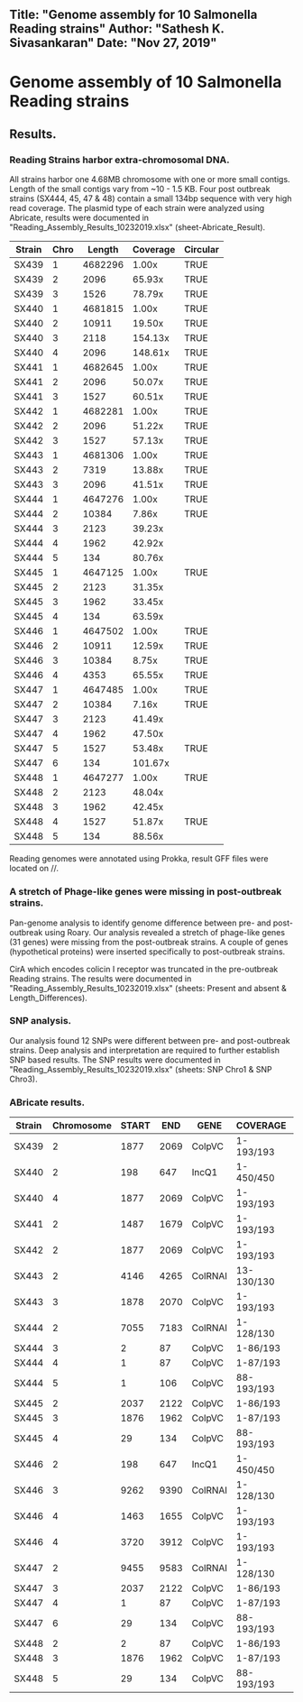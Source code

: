 Title:  "Genome assembly for 10 Salmonella Reading strains"
Author: "Sathesh K. Sivasankaran"
Date:   "Nov 27, 2019"
---
# Genome assembly of 10 Salmonella Reading strains

## Results.

### Reading Strains harbor extra-chromosomal DNA.
All strains harbor one 4.68MB chromosome with one or more small contigs. Length of the small contigs vary from ~10 - 1.5 KB. Four post outbreak strains (SX444, 45, 47 & 48) contain a small 134bp sequence with very high read coverage. The plasmid type of each strain were analyzed using Abricate, results were documented in "Reading_Assembly_Results_10232019.xlsx" (sheet-Abricate_Result).

| Strain | Chro | Length  | Coverage | Circular |
|--------|------|---------|----------|----------|
| SX439  | 1    | 4682296 | 1.00x    | TRUE     |
| SX439  | 2    | 2096    | 65.93x   | TRUE     |
| SX439  | 3    | 1526    | 78.79x   | TRUE     |
| SX440  | 1    | 4681815 | 1.00x    | TRUE     |
| SX440  | 2    | 10911   | 19.50x   | TRUE     |
| SX440  | 3    | 2118    | 154.13x  | TRUE     |
| SX440  | 4    | 2096    | 148.61x  | TRUE     |
| SX441  | 1    | 4682645 | 1.00x    | TRUE     |
| SX441  | 2    | 2096    | 50.07x   | TRUE     |
| SX441  | 3    | 1527    | 60.51x   | TRUE     |
| SX442  | 1    | 4682281 | 1.00x    | TRUE     |
| SX442  | 2    | 2096    | 51.22x   | TRUE     |
| SX442  | 3    | 1527    | 57.13x   | TRUE     |
| SX443  | 1    | 4681306 | 1.00x    | TRUE     |
| SX443  | 2    | 7319    | 13.88x   | TRUE     |
| SX443  | 3    | 2096    | 41.51x   | TRUE     |
| SX444  | 1    | 4647276 | 1.00x    | TRUE     |
| SX444  | 2    | 10384   | 7.86x    | TRUE     |
| SX444  | 3    | 2123    | 39.23x   |          |
| SX444  | 4    | 1962    | 42.92x   |          |
| SX444  | 5    | 134     | 80.76x   |          |
| SX445  | 1    | 4647125 | 1.00x    | TRUE     |
| SX445  | 2    | 2123    | 31.35x   |          |
| SX445  | 3    | 1962    | 33.45x   |          |
| SX445  | 4    | 134     | 63.59x   |          |
| SX446  | 1    | 4647502 | 1.00x    | TRUE     |
| SX446  | 2    | 10911   | 12.59x   | TRUE     |
| SX446  | 3    | 10384   | 8.75x    | TRUE     |
| SX446  | 4    | 4353    | 65.55x   | TRUE     |
| SX447  | 1    | 4647485 | 1.00x    | TRUE     |
| SX447  | 2    | 10384   | 7.16x    | TRUE     |
| SX447  | 3    | 2123    | 41.49x   |          |
| SX447  | 4    | 1962    | 47.50x   |          |
| SX447  | 5    | 1527    | 53.48x   | TRUE     |
| SX447  | 6    | 134     | 101.67x  |          |
| SX448  | 1    | 4647277 | 1.00x    | TRUE     |
| SX448  | 2    | 2123    | 48.04x   |          |
| SX448  | 3    | 1962    | 42.45x   |          |
| SX448  | 4    | 1527    | 51.87x   | TRUE     |
| SX448  | 5    | 134     | 88.56x   |          |

Reading genomes were annotated using Prokka, result GFF files were located on //.

### A stretch of Phage-like genes were missing in post-outbreak strains.
Pan-genome analysis to identify genome difference between pre- and post-outbreak using Roary. Our analysis revealed a stretch of phage-like genes (31 genes) were missing from the post-outbreak strains. A couple of genes (hypothetical proteins) were inserted specifically to post-outbreak strains.

CirA which encodes colicin I receptor was truncated in the pre-outbreak Reading strains. The results were documented in "Reading_Assembly_Results_10232019.xlsx" (sheets: Present and absent & Length_Differences).

### SNP analysis.
Our analysis found 12 SNPs were different between pre- and post-outbreak strains. Deep analysis and interpretation are required to further establish SNP based results. The SNP results were documented in "Reading_Assembly_Results_10232019.xlsx" (sheets: SNP Chro1 & SNP Chro3).


### ABricate results.

| Strain | Chromosome | START | END  | GENE    | COVERAGE   | COVERAGE_MAP     | GAPS |  %COVERAGE | %IDENTITY | DATABASE      | ACCESSION | PRODUCT             |
| ------ | ---------- | ----- | ---- | ------- | ---------- | ---------------- | ---- | ---------- | --------- | ------------- | --------- | ------------------- |
| SX439  | 2          | 1877  | 2069 | ColpVC  | 1-193/193  | \=============== | 0/0  | 100        | 98.96     | plasmidfinder | JX133088  | ColpVC_1__JX133088  |
| SX440  | 2          | 198   | 647  | IncQ1   | 1-450/450  | \=============== | 0/0  | 100        | 100       | plasmidfinder | HE654726  | IncQ1_1__HE654726   |
| SX440  | 4          | 1877  | 2069 | ColpVC  | 1-193/193  | \=============== | 0/0  | 100        | 98.96     | plasmidfinder | JX133088  | ColpVC_1__JX133088  |
| SX441  | 2          | 1487  | 1679 | ColpVC  | 1-193/193  | \=============== | 0/0  | 100        | 98.96     | plasmidfinder | JX133088  | ColpVC_1__JX133088  |
| SX442  | 2          | 1877  | 2069 | ColpVC  | 1-193/193  | \=============== | 0/0  | 100        | 98.96     | plasmidfinder | JX133088  | ColpVC_1__JX133088  |
| SX443  | 2          | 4146  | 4265 | ColRNAI | 13-130/130 | .=======/======  | 2/2  | 90.77      | 89.17     | plasmidfinder | DQ298019  | ColRNAI_1__DQ298019 |
| SX443  | 3          | 1878  | 2070 | ColpVC  | 1-193/193  | \=============== | 0/0  | 100        | 98.96     | plasmidfinder | JX133088  | ColpVC_1__JX133088  |
| SX444  | 2          | 7055  | 7183 | ColRNAI | 1-128/130  | \========/====== | 1/1  | 98.46      | 84.5      | plasmidfinder | DQ298019  | ColRNAI_1__DQ298019 |
| SX444  | 3          | 2     | 87   | ColpVC  | 1-86/193   | \=======........ | 0/0  | 44.56      | 94.19     | plasmidfinder | JX133088  | ColpVC_1__JX133088  |
| SX444  | 4          | 1     | 87   | ColpVC  | 1-87/193   | \=======........ | 0/0  | 45.08      | 97.7      | plasmidfinder | JX133088  | ColpVC_1__JX133088  |
| SX444  | 5          | 1     | 106  | ColpVC  | 88-193/193 | ......=========  | 0/0  | 54.92      | 100       | plasmidfinder | JX133088  | ColpVC_1__JX133088  |
| SX445  | 2          | 2037  | 2122 | ColpVC  | 1-86/193   | \=======........ | 0/0  | 44.56      | 94.19     | plasmidfinder | JX133088  | ColpVC_1__JX133088  |
| SX445  | 3          | 1876  | 1962 | ColpVC  | 1-87/193   | \=======........ | 0/0  | 45.08      | 97.7      | plasmidfinder | JX133088  | ColpVC_1__JX133088  |
| SX445  | 4          | 29    | 134  | ColpVC  | 88-193/193 | ......=========  | 0/0  | 54.92      | 100       | plasmidfinder | JX133088  | ColpVC_1__JX133088  |
| SX446  | 2          | 198   | 647  | IncQ1   | 1-450/450  | \=============== | 0/0  | 100        | 100       | plasmidfinder | HE654726  | IncQ1_1__HE654726   |
| SX446  | 3          | 9262  | 9390 | ColRNAI | 1-128/130  | \========/====== | 1/1  | 98.46      | 84.5      | plasmidfinder | DQ298019  | ColRNAI_1__DQ298019 |
| SX446  | 4          | 1463  | 1655 | ColpVC  | 1-193/193  | \=============== | 0/0  | 100        | 96.89     | plasmidfinder | JX133088  | ColpVC_1__JX133088  |
| SX446  | 4          | 3720  | 3912 | ColpVC  | 1-193/193  | \=============== | 0/0  | 100        | 98.96     | plasmidfinder | JX133088  | ColpVC_1__JX133088  |
| SX447  | 2          | 9455  | 9583 | ColRNAI | 1-128/130  | \========/====== | 1/1  | 98.46      | 84.5      | plasmidfinder | DQ298019  | ColRNAI_1__DQ298019 |
| SX447  | 3          | 2037  | 2122 | ColpVC  | 1-86/193   | \=======........ | 0/0  | 44.56      | 94.19     | plasmidfinder | JX133088  | ColpVC_1__JX133088  |
| SX447  | 4          | 1     | 87   | ColpVC  | 1-87/193   | \=======........ | 0/0  | 45.08      | 97.7      | plasmidfinder | JX133088  | ColpVC_1__JX133088  |
| SX447  | 6          | 29    | 134  | ColpVC  | 88-193/193 | ......=========  | 0/0  | 54.92      | 100       | plasmidfinder | JX133088  | ColpVC_1__JX133088  |
| SX448  | 2          | 2     | 87   | ColpVC  | 1-86/193   | \=======........ | 0/0  | 44.56      | 94.19     | plasmidfinder | JX133088  | ColpVC_1__JX133088  |
| SX448  | 3          | 1876  | 1962 | ColpVC  | 1-87/193   | \=======........ | 0/0  | 45.08      | 97.7      | plasmidfinder | JX133088  | ColpVC_1__JX133088  |
| SX448  | 5          | 29    | 134  | ColpVC  | 88-193/193 | ......=========  | 0/0  | 54.92      | 100       | plasmidfinder | JX133088  | ColpVC_1__JX133088  |

